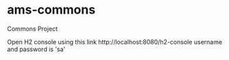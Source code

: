 # ams-commons
Commons Project

Open H2 console using this link http://localhost:8080/h2-console
username and password is 'sa'